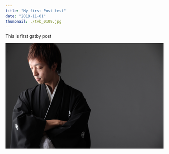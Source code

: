 ```yaml
---
title: "My first Post test"
date: "2019-11-01"
thumbnail: ./tvb_0109.jpg
---
```



This is first gatby post

![aaaa](./tvb_0109.jpg)
